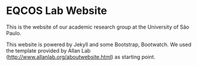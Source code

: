 # EQCOS Lab Website

This is the website of our academic research group at the University of São Paulo.

This website is powered by Jekyll and some Bootstrap, Bootwatch. We used the template provided by Allan Lab (http://www.allanlab.org/aboutwebsite.html) as starting point.
